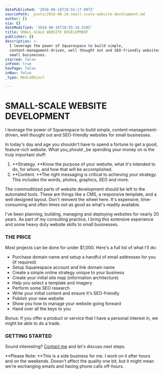 ```yaml
---
datePublished: '2016-08-16T18:55:17.097Z'
sourcePath: _posts/2016-08-16-small-scale-website-development.md
author: []
via: {}
dateModified: '2016-08-16T18:55:16.520Z'
title: SMALL-SCALE WEBSITE DEVELOPMENT
publisher: {}
description: >-
  I leverage the power of Squarespace to build simple,
  content-management-driven, well thought out and SEO-friendly websites for
  small businesses.
starred: false
inFeed: true
hasPage: false
inNav: false
_type: MediaObject

---
```

# **SMALL-SCALE WEBSITE DEVELOPMENT**

I leverage the power of Squarespace to build simple, content-management-driven, well thought out and SEO-friendly websites for small businesses.

In today's day and age you shouldn't have to spend a fortune to get a good, feature-rich website. What you_should _be spending your money on is the truly important stuff:

1. **Strategy. **Know the purpose of your website, what it's intended to do, for whom, and how that will be accomplished.
2. **Content. **The right messaging is critical to achieving your strategy. This includes the words, photos, graphics, SEO and more.

The commoditized parts of website development should be left to the automated tools. These are things like a CMS, a responsive template, and a well designed layout. Don't reinvent the wheel here. It's expensive, time-consuming and often times not as good as what's readily available.

I've been planning, building, managing and deploying websites for nearly 20 years. As part of my consulting practice, I bring this extensive experience and some heavy duty website skills to small businesses.

### **THE PRICE**

Most projects can be done for under $1,000\. Here's a full list of what I'll do:

* Purchase domain name and setup a handful of email addresses for you (if required)
* Setup Squarespace account and link domain name
* Create a simple online strategy unique to your business
* Create your initial site map (information architecture)
* Help you select a template and imagery
* Perform some SEO research
* Write your initial content and ensure it's SEO-friendly
* Publish your new website
* Show you how to manage your website going forward
* Hand over all the keys to you

Bonus: If you offer a product or service that I have a personal interest in, we might be able to do a trade.

### **GETTING STARTED**

Sound interesting? [Contact me][0] and let's discuss next steps.

**Please Note: **This is a side business for me. I work on it after hours and on the weekends. Doesn't affect the quality one bit, but it might mean we're exchanging emails and having phone calls off-hours.

[0]: http://robineldred.com/contact